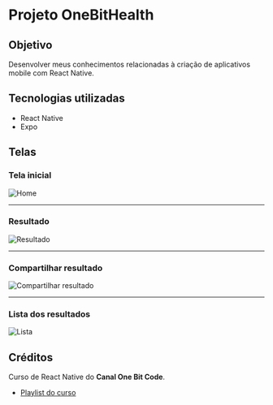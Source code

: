 # Projeto OneBitHealth

## Objetivo

Desenvolver meus conhecimentos relacionadas à criação de aplicativos mobile com React Native.

## Tecnologias utilizadas

- React Native
- Expo 

## Telas

### Tela inicial

![Home](./midia/home.jpg)

---

### Resultado

![Resultado](./midia/result.jpg)

---

### Compartilhar resultado

![Compartilhar resultado](./midia/share.jpg)

---

### Lista dos resultados

![Lista](./midia/list.jpg)

## Créditos

Curso de React Native do **Canal One Bit Code**.

- [Playlist do curso](https://youtube.com/playlist?list=PLdDT8if5attEd4sRnZBIkNihR-_tE612_)

